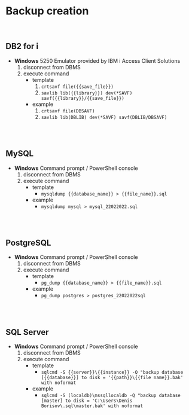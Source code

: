 # Backup creation
<br />

## DB2 for i

* **Windows** 5250 Emulator provided by IBM i Access Client Solutions
    1. disconnect from DBMS
    2. execute command
        * template
            1. `crtsavf file({{save_file}})`
            2. `savlib lib({{library}}) dev(*SAVF) savf({{library}}/{{save_file}})`
         * example
            1. `crtsavf file(DBSAVF)`
            2. `savlib lib(DBLIB) dev(*SAVF) savf(DBLIB/DBSAVF)`
<br />
<br />

## MySQL

* **Windows** Command prompt / PowerShell console
    1. disconnect from DBMS
    2. execute command
        * template
            * `mysqldump {{database_name}} > {{file_name}}.sql`
        * example
            * `mysqldump mysql > mysql_22022022.sql`
<br />
<br />

## PostgreSQL

* **Windows** Command prompt / PowerShell console
    1. disconnect from DBMS
    2. execute command
        * template
            * `pg_dump {{database_name}} > {{file_name}}.sql`
        * example
            * `pg_dump postgres > postgres_22022022sql`
<br />
<br />

## SQL Server

* **Windows** Command prompt / PowerShell console
    1. disconnect from DBMS
    2. execute command
        * template
            * `sqlcmd -S {{server}}\{{instance}} -Q "backup database [{{database}}] to disk = '{{path}}\{{file name}}.bak' with noformat`
        * example
            * `sqlcmd -S (localdb)\mssqllocaldb -Q "backup database [master] to disk = 'C:\Users\Denis Borisov\.sql\master.bak' with noformat`
